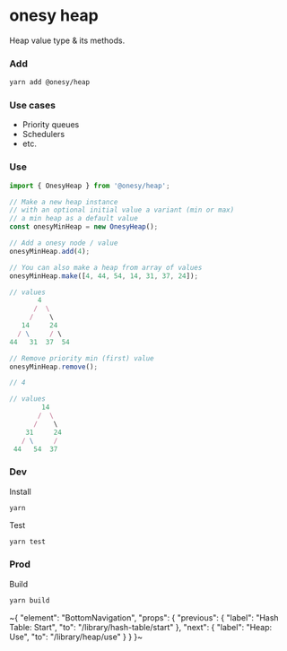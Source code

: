 
# onesy heap

Heap value type & its methods.

### Add

```sh
yarn add @onesy/heap
```

### Use cases
- Priority queues
- Schedulers
- etc.

### Use

```ts
import { OnesyHeap } from '@onesy/heap';

// Make a new heap instance
// with an optional initial value a variant (min or max)
// a min heap as a default value
const onesyMinHeap = new OnesyHeap();

// Add a onesy node / value
onesyMinHeap.add(4);

// You can also make a heap from array of values
onesyMinHeap.make([4, 44, 54, 14, 31, 37, 24]);

// values
       4
      /  \
     /    \
   14     24
  / \     / \
44   31  37  54

// Remove priority min (first) value
onesyMinHeap.remove();

// 4

// values
        14
       /  \
      /    \
    31     24
   / \     /
 44   54  37
```

### Dev

Install

```sh
yarn
```

Test

```sh
yarn test
```

### Prod

Build

```sh
yarn build
```

~{
  "element": "BottomNavigation",
  "props": {
    "previous": {
      "label": "Hash Table: Start",
      "to": "/library/hash-table/start"
    },
    "next": {
      "label": "Heap: Use",
      "to": "/library/heap/use"
    }
  }
}~
